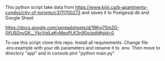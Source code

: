 This python script take data from https://www.kijiji.ca/b-apartments-condos/city-of-toronto/c37l1700273 
and saves it to Postgesql db and Google Sheet

https://docs.google.com/spreadsheets/d/19Kyj75mZG-0jfU92nvGK__YkcVglLaKyMeoPLK3n90o/edit#gid=0


To use this script clone this repo. Install all requirements. Change file .env.example
with your db parameters and rename it to .env.
Then move to directory "app" and in console pint "python main.py"
